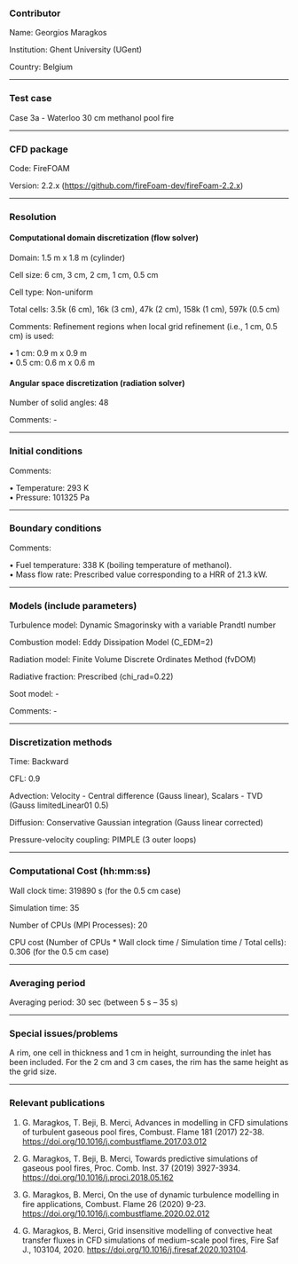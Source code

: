 ### Contributor
Name: Georgios Maragkos

Institution: Ghent University (UGent)

Country: Belgium

------------------

### Test case

Case 3a - Waterloo 30 cm methanol pool fire

------------------

### CFD package
Code: FireFOAM

Version: 2.2.x (https://github.com/fireFoam-dev/fireFoam-2.2.x)

------------------

### Resolution

#### Computational domain discretization (flow solver)
Domain: 1.5 m x 1.8 m (cylinder)

Cell size: 6 cm, 3 cm, 2 cm, 1 cm, 0.5 cm

Cell type: Non-uniform

Total cells: 3.5k (6 cm), 16k (3 cm), 47k (2 cm), 158k (1 cm), 597k (0.5 cm)

Comments: Refinement regions when local grid refinement (i.e., 1 cm, 0.5 cm) is used:

• 1 cm: 0.9 m x 0.9 m  
• 0.5 cm: 0.6 m x 0.6 m 
 
#### Angular space discretization (radiation solver)
Number of solid angles: 48

Comments: -

------------------

### Initial conditions
Comments:

• Temperature: 293 K  
• Pressure: 101325 Pa

------------------

### Boundary conditions
Comments: 

• Fuel temperature: 338 K (boiling temperature of methanol).  
• Mass flow rate: Prescribed value corresponding to a HRR of 21.3 kW.

------------------

### Models (include parameters)
Turbulence model: Dynamic Smagorinsky with a variable Prandtl number

Combustion model: Eddy Dissipation Model (C_EDM=2)

Radiation model: Finite Volume Discrete Ordinates Method (fvDOM)

Radiative fraction: Prescribed (chi_rad=0.22)

Soot model: -

Comments: -

------------------

### Discretization methods
Time: Backward

CFL: 0.9

Advection: Velocity - Central difference (Gauss linear), Scalars - TVD (Gauss limitedLinear01 0.5)

Diffusion: Conservative Gaussian integration (Gauss linear corrected)

Pressure-velocity coupling: PIMPLE (3 outer loops)

------------------

### Computational Cost (hh:mm:ss)
Wall clock time: 319890 s (for the 0.5 cm case)

Simulation time: 35

Number of CPUs (MPI Processes): 20

CPU cost (Number of CPUs * Wall clock time / Simulation time / Total cells): 0.306 (for the 0.5 cm case)

------------------

### Averaging period

Averaging period: 30 sec (between 5 s – 35 s)

------------------

### Special issues/problems

A rim, one cell in thickness and 1 cm in height, surrounding the inlet has been included. For the 2 cm and 3 cm cases, the rim has the same height as the grid size.

------------------

### Relevant publications
1. G. Maragkos, T. Beji, B. Merci, Advances in modelling in CFD simulations of turbulent gaseous pool fires, Combust. Flame 181 (2017) 22-38. https://doi.org/10.1016/j.combustflame.2017.03.012

2. G. Maragkos, T. Beji, B. Merci, Towards predictive simulations of gaseous pool fires, Proc. Comb. Inst. 37 (2019) 3927-3934. https://doi.org/10.1016/j.proci.2018.05.162

3. G. Maragkos, B. Merci, On the use of dynamic turbulence modelling in fire applications, Combust. Flame 26 (2020) 9-23. https://doi.org/10.1016/j.combustflame.2020.02.012

4. G. Maragkos, B. Merci, Grid insensitive modelling of convective heat transfer fluxes in CFD simulations of medium-scale pool fires, Fire Saf J., 103104, 2020. https://doi.org/10.1016/j.firesaf.2020.103104.
